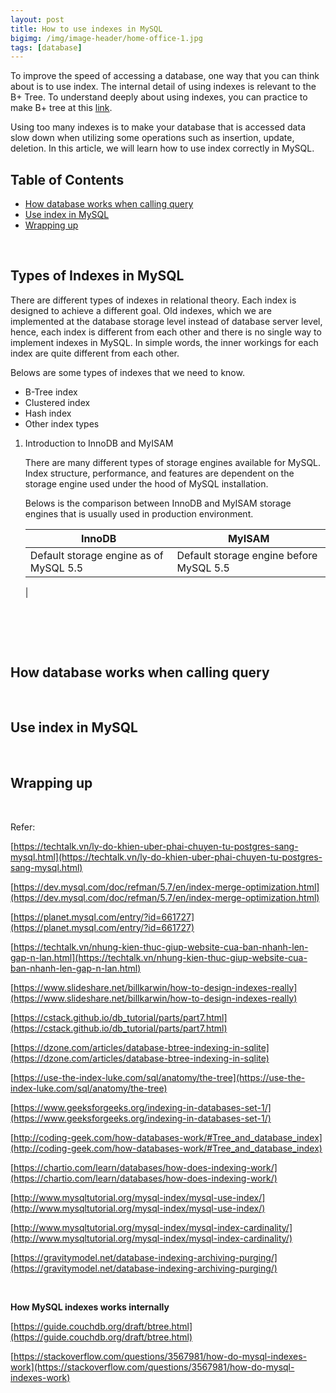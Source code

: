 ```yaml
---
layout: post
title: How to use indexes in MySQL
bigimg: /img/image-header/home-office-1.jpg
tags: [database]
---
```


To improve the speed of accessing a database, one way that you can think about is to use index. The internal detail of using indexes is relevant to the B+ Tree. To understand deeply about using indexes, you can practice to make B+ tree at this [link](https://ducmanhphan.github.io/2019-01-22-B+-tree).

Using too many indexes is to make your database that is accessed data slow down when utilizing some operations such as insertion, update, deletion. In this article, we will learn how to use index correctly in MySQL.


## Table of Contents
- [How database works when calling query](#how-database-works-when-calling-query)
- [Use index in MySQL](#use-index-in-mysql)
- [Wrapping up](#wrapping-up)

<br>

## Types of Indexes in MySQL

There are different types of indexes in relational theory. Each index is designed to achieve a different goal. Old indexes, which we are implemented at the database storage level instead of database server level, hence, each index is different from each other and there is no single way to implement indexes in MySQL. In simple words, the inner workings for each index are quite different from each other.

Belows are some types of indexes that we need to know.
- B-Tree index
- Clustered index
- Hash index
- Other index types

1. Introduction to InnoDB and MyISAM

    There are many different types of storage engines available for MySQL. Index structure, performance, and features are dependent on the storage engine used under the hood of MySQL installation.

    Belows is the comparison between InnoDB and MyISAM storage engines that is usually used in production environment.

    |                   InnoDB                |                    MyISAM                   |
    | --------------------------------------- | ------------------------------------------- |
    | Default storage engine as of MySQL 5.5  | Default storage engine before MySQL 5.5     |
    | 

    

<br>

## 






<br>

## How database works when calling query






<br>

## Use index in MySQL






<br>

## Wrapping up





<br>

Refer: 

[https://techtalk.vn/ly-do-khien-uber-phai-chuyen-tu-postgres-sang-mysql.html](https://techtalk.vn/ly-do-khien-uber-phai-chuyen-tu-postgres-sang-mysql.html)

[https://dev.mysql.com/doc/refman/5.7/en/index-merge-optimization.html](https://dev.mysql.com/doc/refman/5.7/en/index-merge-optimization.html)

[https://planet.mysql.com/entry/?id=661727](https://planet.mysql.com/entry/?id=661727)

[https://techtalk.vn/nhung-kien-thuc-giup-website-cua-ban-nhanh-len-gap-n-lan.html](https://techtalk.vn/nhung-kien-thuc-giup-website-cua-ban-nhanh-len-gap-n-lan.html)

[https://www.slideshare.net/billkarwin/how-to-design-indexes-really](https://www.slideshare.net/billkarwin/how-to-design-indexes-really)

[https://cstack.github.io/db_tutorial/parts/part7.html](https://cstack.github.io/db_tutorial/parts/part7.html)

[https://dzone.com/articles/database-btree-indexing-in-sqlite](https://dzone.com/articles/database-btree-indexing-in-sqlite)

[https://use-the-index-luke.com/sql/anatomy/the-tree](https://use-the-index-luke.com/sql/anatomy/the-tree)

[https://www.geeksforgeeks.org/indexing-in-databases-set-1/](https://www.geeksforgeeks.org/indexing-in-databases-set-1/)

[http://coding-geek.com/how-databases-work/#Tree_and_database_index](http://coding-geek.com/how-databases-work/#Tree_and_database_index)

[https://chartio.com/learn/databases/how-does-indexing-work/](https://chartio.com/learn/databases/how-does-indexing-work/)

[http://www.mysqltutorial.org/mysql-index/mysql-use-index/](http://www.mysqltutorial.org/mysql-index/mysql-use-index/)

[http://www.mysqltutorial.org/mysql-index/mysql-index-cardinality/](http://www.mysqltutorial.org/mysql-index/mysql-index-cardinality/)

[https://gravitymodel.net/database-indexing-archiving-purging/](https://gravitymodel.net/database-indexing-archiving-purging/)

<br>

**How MySQL indexes works internally**

[https://guide.couchdb.org/draft/btree.html](https://guide.couchdb.org/draft/btree.html)

[https://stackoverflow.com/questions/3567981/how-do-mysql-indexes-work](https://stackoverflow.com/questions/3567981/how-do-mysql-indexes-work)